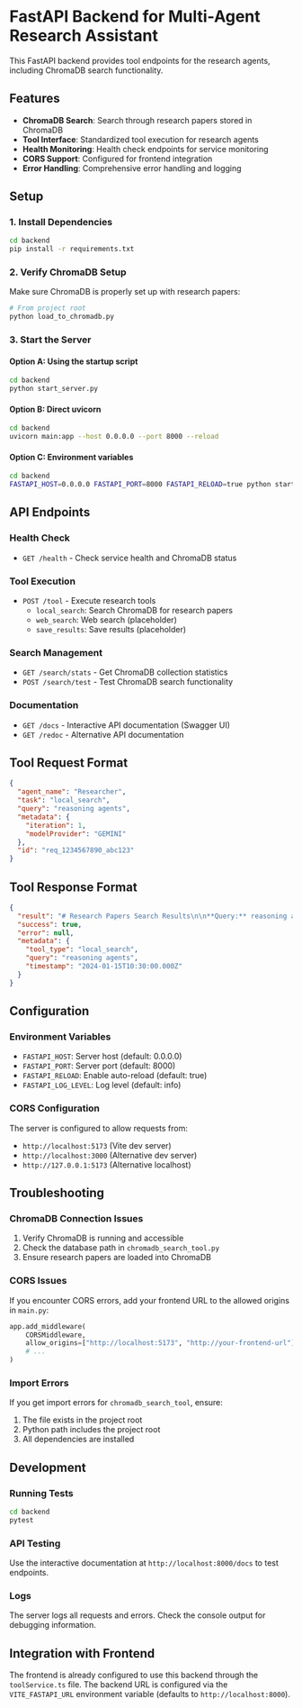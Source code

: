 # FastAPI Backend for Multi-Agent Research Assistant

This FastAPI backend provides tool endpoints for the research agents, including ChromaDB search functionality.

## Features

- **ChromaDB Search**: Search through research papers stored in ChromaDB
- **Tool Interface**: Standardized tool execution for research agents
- **Health Monitoring**: Health check endpoints for service monitoring
- **CORS Support**: Configured for frontend integration
- **Error Handling**: Comprehensive error handling and logging

## Setup

### 1. Install Dependencies

```bash
cd backend
pip install -r requirements.txt
```

### 2. Verify ChromaDB Setup

Make sure ChromaDB is properly set up with research papers:

```bash
# From project root
python load_to_chromadb.py
```

### 3. Start the Server

#### Option A: Using the startup script
```bash
cd backend
python start_server.py
```

#### Option B: Direct uvicorn
```bash
cd backend
uvicorn main:app --host 0.0.0.0 --port 8000 --reload
```

#### Option C: Environment variables
```bash
cd backend
FASTAPI_HOST=0.0.0.0 FASTAPI_PORT=8000 FASTAPI_RELOAD=true python start_server.py
```

## API Endpoints

### Health Check
- `GET /health` - Check service health and ChromaDB status

### Tool Execution
- `POST /tool` - Execute research tools
  - `local_search`: Search ChromaDB for research papers
  - `web_search`: Web search (placeholder)
  - `save_results`: Save results (placeholder)

### Search Management
- `GET /search/stats` - Get ChromaDB collection statistics
- `POST /search/test` - Test ChromaDB search functionality

### Documentation
- `GET /docs` - Interactive API documentation (Swagger UI)
- `GET /redoc` - Alternative API documentation

## Tool Request Format

```json
{
  "agent_name": "Researcher",
  "task": "local_search",
  "query": "reasoning agents",
  "metadata": {
    "iteration": 1,
    "modelProvider": "GEMINI"
  },
  "id": "req_1234567890_abc123"
}
```

## Tool Response Format

```json
{
  "result": "# Research Papers Search Results\n\n**Query:** reasoning agents\n...",
  "success": true,
  "error": null,
  "metadata": {
    "tool_type": "local_search",
    "query": "reasoning agents",
    "timestamp": "2024-01-15T10:30:00.000Z"
  }
}
```

## Configuration

### Environment Variables

- `FASTAPI_HOST`: Server host (default: 0.0.0.0)
- `FASTAPI_PORT`: Server port (default: 8000)
- `FASTAPI_RELOAD`: Enable auto-reload (default: true)
- `FASTAPI_LOG_LEVEL`: Log level (default: info)

### CORS Configuration

The server is configured to allow requests from:
- `http://localhost:5173` (Vite dev server)
- `http://localhost:3000` (Alternative dev server)
- `http://127.0.0.1:5173` (Alternative localhost)

## Troubleshooting

### ChromaDB Connection Issues

1. Verify ChromaDB is running and accessible
2. Check the database path in `chromadb_search_tool.py`
3. Ensure research papers are loaded into ChromaDB

### CORS Issues

If you encounter CORS errors, add your frontend URL to the allowed origins in `main.py`:

```python
app.add_middleware(
    CORSMiddleware,
    allow_origins=["http://localhost:5173", "http://your-frontend-url"],
    # ...
)
```

### Import Errors

If you get import errors for `chromadb_search_tool`, ensure:
1. The file exists in the project root
2. Python path includes the project root
3. All dependencies are installed

## Development

### Running Tests

```bash
cd backend
pytest
```

### API Testing

Use the interactive documentation at `http://localhost:8000/docs` to test endpoints.

### Logs

The server logs all requests and errors. Check the console output for debugging information.

## Integration with Frontend

The frontend is already configured to use this backend through the `toolService.ts` file. The backend URL is configured via the `VITE_FASTAPI_URL` environment variable (defaults to `http://localhost:8000`).
